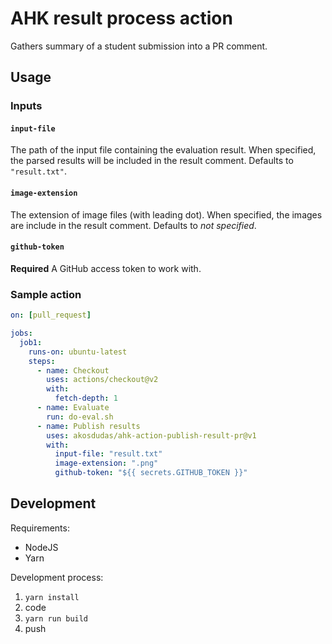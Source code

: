 # AHK result process action

Gathers summary of a student submission into a PR comment.

## Usage

### Inputs

#### `input-file`

The path of the input file containing the evaluation result. When specified, the parsed results will be included in the result comment. Defaults to `"result.txt"`.

#### `image-extension`

The extension of image files (with leading dot). When specified, the images are include in the result comment. Defaults to _not specified_.

#### `github-token`

**Required** A GitHub access token to work with.

### Sample action

```yml
on: [pull_request]

jobs:
  job1:
    runs-on: ubuntu-latest
    steps:
      - name: Checkout
        uses: actions/checkout@v2
        with:
          fetch-depth: 1
      - name: Evaluate
        run: do-eval.sh
      - name: Publish results
        uses: akosdudas/ahk-action-publish-result-pr@v1
        with:
          input-file: "result.txt"
          image-extension: ".png"
          github-token: "${{ secrets.GITHUB_TOKEN }}"
```

## Development

Requirements:

- NodeJS
- Yarn

Development process:

1. `yarn install`
1. code
1. `yarn run build`
1. push
